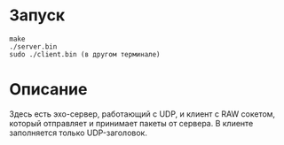 # Запуск
```
make
./server.bin
sudo ./client.bin (в другом терминале)
```

# Описание
Здесь есть эхо-сервер, работающий с UDP, и клиент с RAW сокетом, который отправляет и принимает пакеты от сервера. В клиенте заполняется только UDP-заголовок.
